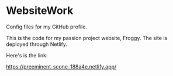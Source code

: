 # WebsiteWork
Config files for my GitHub profile.

This is the code for my passion project website, Froggy. The site is deployed through Netlify.

Here's is the link:

https://preeminent-scone-188a4e.netlify.app/
